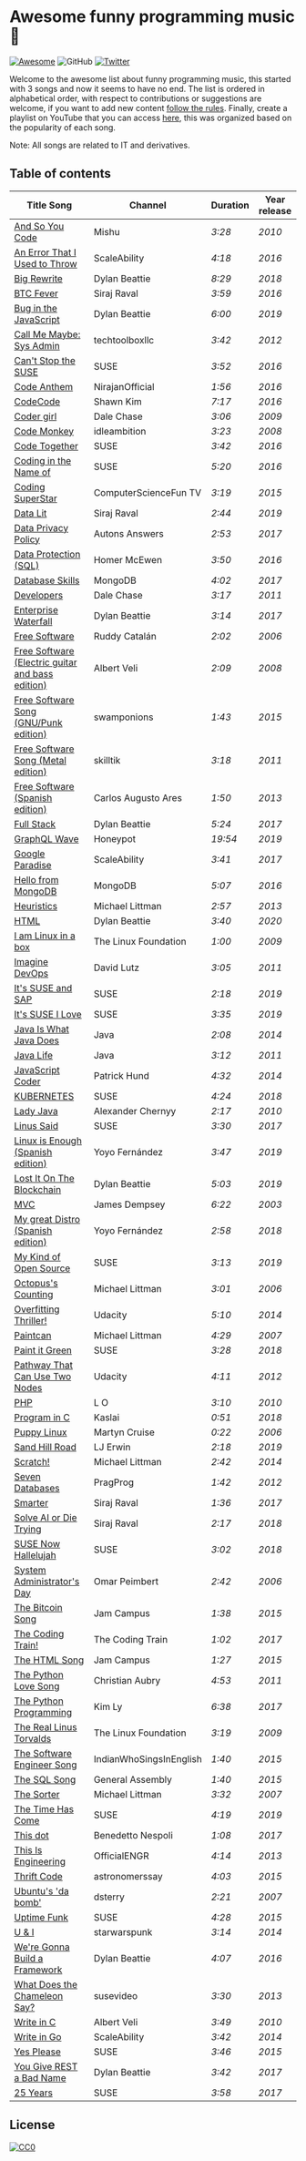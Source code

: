 # Awesome funny programming music :musical_note:
[![Awesome](https://awesome.re/badge-flat2.svg)](https://awesome.re)
![GitHub](https://img.shields.io/github/license/dev-oswld/awesome-funny-programming-music?style=flat-square)
[![Twitter](https://img.shields.io/twitter/follow/dev_oswld?style=social)](https://twitter.com/intent/follow?screen_name=dev_oswld)

Welcome to the awesome list about funny programming music, this started with 3 songs and now it seems to have no end. The list is ordered in alphabetical order, with respect to contributions or suggestions are welcome, if you want to add new content [follow the rules](https://github.com/dev-oswld/awesome-funny-programming-music/blob/master/CONTRIBUTING.md). Finally, create a playlist on YouTube that you can access [here](https://www.youtube.com/playlist?list=PLemLAG70Uq03PzXs1hhyOiDZZCYWGWeMh), this was organized based on the popularity of each song.

Note: All songs are related to IT and derivatives.

## Table of contents

| Title Song | Channel | Duration | Year release | 
|--|--|--|--|
| [And So You Code](https://www.youtube.com/watch?v=Eq3CuMDXaPs) | Mishu | *3:28* | *2010*|
| [An Error That I Used to Throw](https://www.youtube.com/watch?v=u47C-zIQNRE) | ScaleAbility | *4:18* | *2016*|
| [Big Rewrite](https://www.youtube.com/watch?v=xCGu5Z_vaps) | Dylan Beattie | *8:29* | *2018* |
| [BTC Fever](https://www.youtube.com/watch?v=dDqye8F4R6s) | Siraj Raval | *3:59* | *2016*|
| [Bug in the JavaScript](https://www.youtube.com/watch?v=jxi0ETwDvws) | Dylan Beattie | *6:00* | *2019* |
| [Call Me Maybe: Sys Admin](https://www.youtube.com/watch?v=vYL2grv_muU) | techtoolboxllc | *3:42* | *2012* |
| [Can't Stop the SUSE](https://www.youtube.com/watch?v=A-Rn0iQEpc8) | SUSE | *3:52* | *2016*|
| [Code Anthem](https://www.youtube.com/watch?v=t5trXhAmWWk) | NirajanOfficial | *1:56* | *2016*|
| [CodeCode](https://www.youtube.com/watch?v=f-Zhcrezoz8) | Shawn Kim | *7:17* | *2016*|
| [Coder girl](https://www.youtube.com/watch?v=B-m6JDYRFvk) | Dale Chase | *3:06* | *2009*|
| [Code Monkey](https://www.youtube.com/watch?v=qYodWEKCuGg) | idleambition | *3:23* | *2008*|
| [Code Together](https://www.youtube.com/watch?v=_9aLiv5M6AQ) | SUSE | *3:42* | *2016*|
| [Coding in the Name of](https://www.youtube.com/watch?v=50Qs4gVHB_E) | SUSE | *5:20* | *2016*|
| [Coding SuperStar](https://www.youtube.com/watch?v=7Qk8gXH9_9c) | ComputerScienceFun TV | *3:19* | *2015* |
| [Data Lit](https://www.youtube.com/watch?v=2GwzlT2M59A) | Siraj Raval | *2:44* | *2019*|
| [Data Privacy Policy](https://www.youtube.com/watch?v=mEaJHat-2dA) | Autons Answers | *2:53* | *2017*|
| [Data Protection (SQL)](https://www.youtube.com/watch?v=Wp9i0R8iVgM) | Homer McEwen | *3:50* | *2016*|
| [Database Skills](https://www.youtube.com/watch?v=0vPt7GI-2kc) | MongoDB | *4:02* | *2017*|
| [Developers](https://www.youtube.com/watch?v=RwMvW9cAIZg) | Dale Chase | *3:17* | *2011*|
| [Enterprise Waterfall](https://www.youtube.com/watch?v=Mq1MD5qXI08) | Dylan Beattie | *3:14* | *2017* |
| [Free Software](https://www.youtube.com/watch?v=9sJUDx7iEJw) | Ruddy Catalán | *2:02* | *2006*|
| [Free Software (Electric guitar and bass edition)](https://www.youtube.com/watch?v=AKQdL7LCRIk) | Albert Veli | *2:09* | *2008*|
| [Free Software Song (GNU/Punk edition)](https://www.youtube.com/watch?v=kCpjg50-nvc) | swamponions | *1:43* | *2015*|
| [Free Software Song (Metal edition)](https://www.youtube.com/watch?v=Gv7PlyR5xrY) | skilltik | *3:18* | *2011*|
| [Free Software (Spanish edition)](https://www.youtube.com/watch?v=zT_I_3a6OGw) | Carlos Augusto Ares | *1:50* | *2013*|
| [Full Stack](https://www.youtube.com/watch?v=rj3pnZ51xI4) | Dylan Beattie | *5:24* | *2017* |
| [GraphQL Wave](https://www.youtube.com/watch?v=g-TMhA0gkY8) | Honeypot | *19:54* | *2019*|
| [Google Paradise](https://www.youtube.com/watch?v=NCjeSDMotgs) | ScaleAbility | *3:41* | *2017*|
| [Hello from MongoDB](https://www.youtube.com/watch?v=V6JVU0Nh4YM) | MongoDB | *5:07* | *2016*|
| [Heuristics](https://www.youtube.com/watch?v=JqG3rmhdU-0) | Michael Littman | *2:57* | *2013*|
| [HTML](https://www.youtube.com/watch?v=woKUEIJkwxI) | Dylan Beattie | *3:40* | *2020* |
| [I am Linux in a box](https://www.youtube.com/watch?v=O8bbdJj1DQg) | The Linux Foundation | *1:00* | *2009*|
| [Imagine DevOps](https://www.youtube.com/watch?v=iYLxw6OsZug) | David Lutz | *3:05* | *2011*|
| [It's SUSE and SAP](https://www.youtube.com/watch?v=h9E0CUfXgHE) | SUSE | *2:18* | *2019*|
| [It's SUSE I Love](https://www.youtube.com/watch?v=YQTG4aLP4-0) | SUSE | *3:35* | *2019*|
| [Java Is What Java Does](https://www.youtube.com/watch?v=zg79C7XM1Xs) | Java | *2:08* | *2014*|
| [Java Life](https://www.youtube.com/watch?v=b-Cr0EWwaTk) | Java | *3:12* | *2011*|
| [JavaScript Coder](https://www.youtube.com/watch?v=ARMlcfGxIwQ) | Patrick Hund | *4:32* | *2014*|
| [KUBERNETES](https://www.youtube.com/watch?v=0w6kXdHXxAA) | SUSE | *4:24* | *2018*|
| [Lady Java](https://www.youtube.com/watch?v=Mk3qkQROb_k) | Alexander Chernyy | *2:17* | *2010*|
| [Linus Said](https://www.youtube.com/watch?v=oHNKTlz1lps) | SUSE | *3:30* | *2017*|
| [Linux is Enough (Spanish edition)](https://www.youtube.com/watch?v=K6rY7jytsms)| Yoyo Fernández | *3:47* | *2019* |
| [Lost It On The Blockchain](https://www.youtube.com/watch?v=Ln88zXmFSm0) | Dylan Beattie | *5:03* | *2019* |
| [MVC](https://www.youtube.com/watch?v=YYvOGPMLVDo)| James Dempsey | *6:22* | *2003* |
| [My great Distro (Spanish edition)](https://www.youtube.com/watch?v=sqb8hnd394o)| Yoyo Fernández | *2:58* | *2018* |
| [My Kind of Open Source](https://www.youtube.com/watch?v=escykW2mC5k) | SUSE | *3:13* | *2019*|
| [Octopus's Counting](https://www.youtube.com/watch?v=4p-9-nK-mwY) | Michael Littman | *3:01* | *2006*|
| [Overfitting Thriller!](https://www.youtube.com/watch?v=DQWI1kvmwRg) | Udacity | *5:10* | *2014*|
| [Paintcan](https://www.youtube.com/watch?v=BmLTzeuB_h8) | Michael Littman | *4:29* | *2007*|
| [Paint it Green](https://www.youtube.com/watch?v=b0tsZB_LEQk) | SUSE | *3:28* | *2018*|
| [Pathway That Can Use Two Nodes](https://www.youtube.com/watch?v=stdG3BGmhqo) | Udacity | *4:11* | *2012*|
| [PHP](https://www.youtube.com/watch?v=S8zhmiS-1kw) | L O | *3:10* | *2010*|
| [Program in C](https://www.youtube.com/watch?v=tas0O586t80) | Kaslai | *0:51* | *2018*|
| [Puppy Linux](https://www.youtube.com/watch?v=rDTLJYDHX3g) | Martyn Cruise | *0:22* | *2006*|
| [Sand Hill Road](https://www.youtube.com/watch?v=KVgwQKXcmtI) | LJ Erwin | *2:18* | *2019* |
| [Scratch!](https://www.youtube.com/watch?v=uInOlMY-p9E) | Michael Littman | *2:42* | *2014* |
| [Seven Databases](https://www.youtube.com/watch?v=bSAc56YCOaE) | PragProg | *1:42* | *2012*|
| [Smarter](https://www.youtube.com/watch?v=XTNl5WxklgE) | Siraj Raval | *1:36* | *2017*|
| [Solve AI or Die Trying](https://www.youtube.com/watch?v=SrWJ1Mgn_hc) | Siraj Raval | *2:17* | *2018*|
| [SUSE Now Hallelujah](https://www.youtube.com/watch?v=-z8LDOujCJc) | SUSE | *3:02* | *2018*|
| [System Administrator's Day](https://www.youtube.com/watch?v=FE_p5N89XQI) | Omar Peimbert | *2:42* | *2006*|
| [The Bitcoin Song](https://www.youtube.com/watch?v=7gfBP8kPzRA) | Jam Campus | *1:38* | *2015*|
| [The Coding Train!](https://www.youtube.com/watch?v=PBsUD40nPkI) | The Coding Train | *1:02* | *2017*|
| [The HTML Song](https://www.youtube.com/watch?v=hHM5EnhH8yQ) | Jam Campus | *1:27* | *2015*|
| [The Python Love Song](https://www.youtube.com/watch?v=DbidrYgN6eo) | Christian Aubry | *4:53* | *2011*|
| [The Python Programming](https://www.youtube.com/watch?v=3UsKYsLSGpU) | Kim Ly | *6:38* | *2017* |
| [The Real Linus Torvalds](https://www.youtube.com/watch?v=fzqnA793unc) | The Linux Foundation | *3:19* | *2009*|
| [The Software Engineer Song](https://www.youtube.com/watch?v=y6NSdGL8czw) |IndianWhoSingsInEnglish | *1:40* | *2015*|
| [The SQL Song](https://www.youtube.com/watch?v=vcKeG3R7A3M) | General Assembly | *1:40* | *2015*|
| [The Sorter](https://www.youtube.com/watch?v=2HjspVV0jK4) | Michael Littman | *3:32* | *2007*|
| [The Time Has Come](https://www.youtube.com/watch?v=QrohEBlw2nw) | SUSE | *4:19* | *2019*|
| [This dot](https://www.youtube.com/watch?v=M5d7vygUPoQ) | Benedetto Nespoli | *1:08* | *2017*|
| [This Is Engineering](https://www.youtube.com/watch?v=nFbWXuR_2Ow) | OfficialENGR | *4:14* | *2013*|
| [Thrift Code](https://www.youtube.com/watch?v=f8M19SHP5TE) | astronomerssay | *4:03* | *2015*|
| [Ubuntu's 'da bomb'](https://www.youtube.com/watch?v=JDisnYe38io) | dsterry | *2:21* | *2007*|
| [Uptime Funk](https://www.youtube.com/watch?v=SYRlTISvjww) | SUSE | *4:28* | *2015*|
| [U & I](https://www.youtube.com/watch?v=OPZeAi6YCMk) | starwarspunk | *3:14* | *2014* |
| [We're Gonna Build a Framework](https://www.youtube.com/watch?v=Wm2h0cbvsw8) | Dylan Beattie | *4:07* | *2016* |
| [What Does the Chameleon Say?](https://www.youtube.com/watch?v=VNkDJk5_9eU) | susevideo | *3:30* | *2013*|
| [Write in C](https://www.youtube.com/watch?v=1S1fISh-pag) | Albert Veli | *3:49* | *2010*|
| [Write in Go](https://www.youtube.com/watch?v=LJvEIjRBSDA) | ScaleAbility | *3:42* | *2014*|
| [Yes Please](https://www.youtube.com/watch?v=M9bq_alk-sw) | SUSE | *3:46* | *2015*|
| [You Give REST a Bad Name](https://www.youtube.com/watch?v=nSKp2StlS6s) | Dylan Beattie | *3:42* | *2017* |
| [25 Years](https://www.youtube.com/watch?v=4VrhlyIgo3M) | SUSE | *3:58* | *2017*|

## License
[![CC0](https://licensebuttons.net/p/zero/1.0/88x31.png)](https://creativecommons.org/publicdomain/zero/1.0/)
